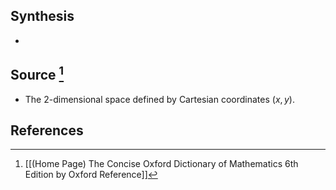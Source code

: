 ## Synthesis
- 
## Source [^1]
- The 2-dimensional space defined by Cartesian coordinates $(x, y)$.
## References

[^1]: [[(Home Page) The Concise Oxford Dictionary of Mathematics 6th Edition by Oxford Reference]]